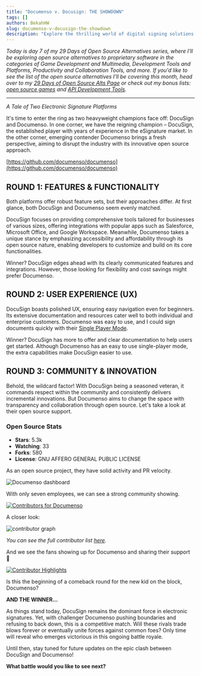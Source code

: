 ```yaml
---
title: "Documenso v. Docusign: THE SHOWDOWN"
tags: []
authors: BekahHW
slug: documenso-v-docusign-the-showdown
description: "Explore the thrilling world of digital signing solutions as DocuSign and Documenso go head-to-head in our ultimate showdown. Discover their strengths, weaknesses, and what makes each platform shine in this must-read comparison"
---
```

*Today is day 7 of my 29 Days of Open Source Alternatives series, where I'll be exploring open source alternatives to proprietary software in the categories of Game Development and Multimedia, Development Tools and Platforms, Productivity and Collaboration Tools, and more. If you'd like to see the list of the open source alternatives I'll be covering this month, head over to my [29 Days of Open Source Alts Page](https://oss.fyi/oss-alts) or check out my bonus lists:  [open source games](https://oss.fyi/oss-games) and [API Development Tools](https://oss.fyi/api-tools).* 

<hr/>


*A Tale of Two Electronic Signature Platforms*

It's time to enter the ring as two heavyweight champions face off: DocuSign and Documenso. In one corner, we have the reigning champion – DocuSign, the established player with years of experience in the eSignature market. In the other corner, emerging contender Documenso brings a fresh perspective, aiming to disrupt the industry with its innovative open source approach.

[https://github.com/documenso/documenso](https://github.com/documenso/documenso)


## **ROUND 1: FEATURES & FUNCTIONALITY**

Both platforms offer robust feature sets, but their approaches differ. At first glance, both DocuSign and Documenso seem evenly matched. 

DocuSign focuses on providing comprehensive tools tailored for businesses of various sizes, offering integrations with popular apps such as Salesforce, Microsoft Office, and Google Workspace. Meanwhile, Documenso takes a unique stance by emphasizing accessibility and affordability through its open source nature, enabling developers to customize and build on its core functionalities. 

Winner? DocuSign edges ahead with its clearly communicated features and integrations. However, those looking for flexibility and cost savings might prefer Documenso.

## **ROUND 2: USER EXPERIENCE (UX)**

DocuSign boasts polished UX, ensuring easy navigation even for beginners. Its extensive documentation and resources cater well to both individual and enterprise customers. Documenso was easy to use, and I could sign documents quickly with their [Single Player Mode](https://documenso.com/singleplayer). 

Winner? DocuSign has more to offer and clear documentation to help users get started. Although Documenso has an easy to use single-player mode, the extra capabilities make DocuSign easier to use.

## **ROUND 3: COMMUNITY & INNOVATION**

Behold, the wildcard factor! With DocuSign being a seasoned veteran, it commands respect within the community and consistently delivers incremental innovations. But Documenso aims to change the space with transparency and collaboration through open source. Let's take a look at their open source support.

### Open Source Stats

- **Stars**: 5.3k
- **Watching**: 33
- **Forks**: 580
- **License**: GNU AFFERO GENERAL PUBLIC LICENSE

As an open source project, they have solid activity and PR velocity.

![Documenso dashboard](https://dev-to-uploads.s3.amazonaws.com/uploads/articles/1xn5t1waxdcjyv76bxoc.png)

With only seven employees, we can see a strong community showing.
 
[![Contributors for Documenso](https://dev-to-uploads.s3.amazonaws.com/uploads/articles/njwq4v4xx0ca2qpb7gqp.png)](https://app.opensauced.pizza/pages/BekahHW/1187/dashboard)

A closer look:

![contributor graph](https://dev-to-uploads.s3.amazonaws.com/uploads/articles/8jn6i7edjup03hjew19d.png)

*You can see the full contributor list [here](https://app.opensauced.pizza/lists/fa032f0e-9205-4b47-9b6c-04cfe267d528/activity).*

And we see the fans showing up for Documenso and sharing their support :tada:

[![Contributor Highlights](https://dev-to-uploads.s3.amazonaws.com/uploads/articles/mfattc16txg48svtedi3.png)](https://app.opensauced.pizza/feed/939)

Is this the beginning of a comeback round for the new kid on the block, Documenso?

**AND THE WINNER...**

As things stand today, DocuSign remains the dominant force in electronic signatures. Yet, with challenger Documenso pushing boundaries and refusing to back down, this is a competitive match. Will these rivals trade blows forever or eventually unite forces against common foes? Only time will reveal who emerges victorious in this ongoing battle royale.

Until then, stay tuned for future updates on the epic clash between DocuSign and Documenso! 

**What battle would you like to see next?**








